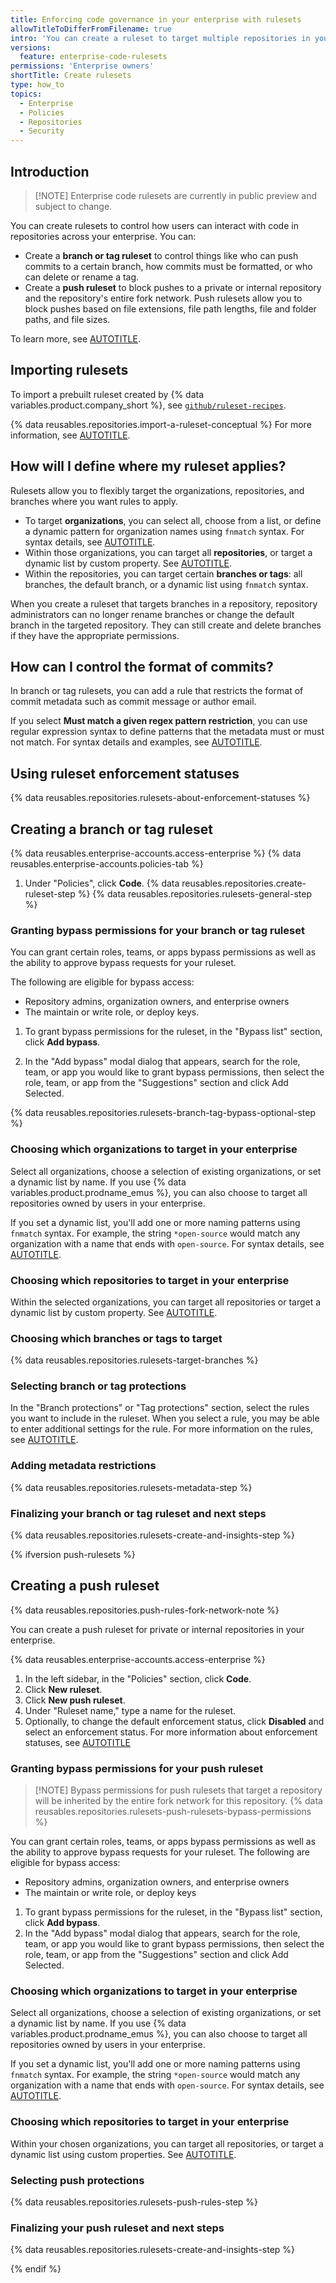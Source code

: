 ```yaml
---
title: Enforcing code governance in your enterprise with rulesets
allowTitleToDifferFromFilename: true
intro: 'You can create a ruleset to target multiple repositories in your enterprise.'
versions:
  feature: enterprise-code-rulesets
permissions: 'Enterprise owners'
shortTitle: Create rulesets
type: how_to
topics:
  - Enterprise
  - Policies
  - Repositories
  - Security
---
```


## Introduction

>[!NOTE] Enterprise code rulesets are currently in public preview and subject to change.

You can create rulesets to control how users can interact with code in repositories across your enterprise. You can:

* Create a **branch or tag ruleset** to control things like who can push commits to a certain branch, how commits must be formatted, or who can delete or rename a tag.
* Create a **push ruleset** to block pushes to a private or internal repository and the repository's entire fork network. Push rulesets allow you to block pushes based on file extensions, file path lengths, file and folder paths, and file sizes.

To learn more, see [AUTOTITLE](/repositories/configuring-branches-and-merges-in-your-repository/managing-rulesets/about-rulesets).

## Importing rulesets

To import a prebuilt ruleset created by {% data variables.product.company_short %}, see [`github/ruleset-recipes`](https://github.com/github/ruleset-recipes).

{% data reusables.repositories.import-a-ruleset-conceptual %} For more information, see [AUTOTITLE](/organizations/managing-organization-settings/managing-rulesets-for-repositories-in-your-organization#using-ruleset-history).

## How will I define where my ruleset applies?

Rulesets allow you to flexibly target the organizations, repositories, and branches where you want rules to apply.

* To target **organizations**, you can select all, choose from a list, or define a dynamic pattern for organization names using `fnmatch` syntax. For syntax details, see [AUTOTITLE](/repositories/configuring-branches-and-merges-in-your-repository/managing-rulesets/creating-rulesets-for-a-repository#using-fnmatch-syntax).
* Within those organizations, you can target all **repositories**, or target a dynamic list by custom property. See [AUTOTITLE](/organizations/managing-organization-settings/managing-custom-properties-for-repositories-in-your-organization).
* Within the repositories, you can target certain **branches or tags**: all branches, the default branch, or a dynamic list using `fnmatch` syntax.

When you create a ruleset that targets branches in a repository, repository administrators can no longer rename branches or change the default branch in the targeted repository. They can still create and delete branches if they have the appropriate permissions.

## How can I control the format of commits?

In branch or tag rulesets, you can add a rule that restricts the format of commit metadata such as commit message or author email.

If you select **Must match a given regex pattern restriction**, you can use regular expression syntax to define patterns that the metadata must or must not match. For syntax details and examples, see [AUTOTITLE](/repositories/configuring-branches-and-merges-in-your-repository/managing-rulesets/creating-rulesets-for-a-repository#using-regular-expressions-for-commit-metadata).

## Using ruleset enforcement statuses

{% data reusables.repositories.rulesets-about-enforcement-statuses %}

## Creating a branch or tag ruleset

{% data reusables.enterprise-accounts.access-enterprise %}
{% data reusables.enterprise-accounts.policies-tab %}
1. Under "Policies", click **Code**.
{% data reusables.repositories.create-ruleset-step %}
{% data reusables.repositories.rulesets-general-step %}

### Granting bypass permissions for your branch or tag ruleset

You can grant certain roles, teams, or apps bypass permissions as well as the ability to approve bypass requests for your ruleset.

The following are eligible for bypass access:
* Repository admins, organization owners, and enterprise owners
* The maintain or write role, or deploy keys.

1. To grant bypass permissions for the ruleset, in the "Bypass list" section, click **Add bypass**.

1. In the "Add bypass" modal dialog that appears, search for the role, team, or app you would like to grant bypass permissions, then select the role, team, or app from the "Suggestions" section and click Add Selected.

{% data reusables.repositories.rulesets-branch-tag-bypass-optional-step %}

### Choosing which organizations to target in your enterprise

Select all organizations, choose a selection of existing organizations, or set a dynamic list by name. If you use {% data variables.product.prodname_emus %}, you can also choose to target all repositories owned by users in your enterprise.

If you set a dynamic list, you'll add one or more naming patterns using `fnmatch` syntax. For example, the string `*open-source` would match any organization with a name that ends with `open-source`. For syntax details, see [AUTOTITLE](/repositories/configuring-branches-and-merges-in-your-repository/managing-rulesets/creating-rulesets-for-a-repository#using-fnmatch-syntax).

### Choosing which repositories to target in your enterprise

Within the selected organizations, you can target all repositories or target a dynamic list by custom property. See [AUTOTITLE](/organizations/managing-organization-settings/managing-custom-properties-for-repositories-in-your-organization).

### Choosing which branches or tags to target

{% data reusables.repositories.rulesets-target-branches %}

### Selecting branch or tag protections

In the "Branch protections" or "Tag protections" section, select the rules you want to include in the ruleset. When you select a rule, you may be able to enter additional settings for the rule. For more information on the rules, see [AUTOTITLE](/repositories/configuring-branches-and-merges-in-your-repository/managing-rulesets/available-rules-for-rulesets).

### Adding metadata restrictions

{% data reusables.repositories.rulesets-metadata-step %}

### Finalizing your branch or tag ruleset and next steps

{% data reusables.repositories.rulesets-create-and-insights-step %}

{% ifversion push-rulesets %}

## Creating a push ruleset

{% data reusables.repositories.push-rules-fork-network-note %}

You can create a push ruleset for private or internal repositories in your enterprise.

{% data reusables.enterprise-accounts.access-enterprise %}
1. In the left sidebar, in the "Policies" section, click **Code**.
1. Click **New ruleset**.
1. Click **New push ruleset**.
1. Under "Ruleset name," type a name for the ruleset.
1. Optionally, to change the default enforcement status, click **Disabled** and select an enforcement status. For more information about enforcement statuses, see [AUTOTITLE](/repositories/configuring-branches-and-merges-in-your-repository/managing-rulesets/about-rulesets)

### Granting bypass permissions for your push ruleset

>[!NOTE] Bypass permissions for push rulesets that target a repository will be inherited by the entire fork network for this repository. {% data reusables.repositories.rulesets-push-rulesets-bypass-permissions %}

You can grant certain roles, teams, or apps bypass permissions as well as the ability to approve bypass requests for your ruleset. The following are eligible for bypass access:

* Repository admins, organization owners, and enterprise owners
* The maintain or write role, or deploy keys

1. To grant bypass permissions for the ruleset, in the "Bypass list" section, click **Add bypass**.
1. In the "Add bypass" modal dialog that appears, search for the role, team, or app you would like to grant bypass permissions, then select the role, team, or app from the "Suggestions" section and click Add Selected.

### Choosing which organizations to target in your enterprise

Select all organizations, choose a selection of existing organizations, or set a dynamic list by name. If you use {% data variables.product.prodname_emus %}, you can also choose to target all repositories owned by users in your enterprise.

If you set a dynamic list, you'll add one or more naming patterns using `fnmatch` syntax. For example, the string `*open-source` would match any organization with a name that ends with `open-source`. For syntax details, see [AUTOTITLE](/repositories/configuring-branches-and-merges-in-your-repository/managing-rulesets/creating-rulesets-for-a-repository#using-fnmatch-syntax).

### Choosing which repositories to target in your enterprise

Within your chosen organizations, you can target all repositories, or target a dynamic list using custom properties. See [AUTOTITLE](/organizations/managing-organization-settings/managing-custom-properties-for-repositories-in-your-organization).

### Selecting push protections

{% data reusables.repositories.rulesets-push-rules-step %}

### Finalizing your push ruleset and next steps

{% data reusables.repositories.rulesets-create-and-insights-step %}

{% endif %}
